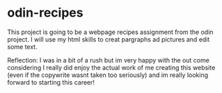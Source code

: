 # odin-recipes
This project is going to be a webpage recipes assignment from the odin project. I will use my html skills to creat pargraphs ad pictures and edit some text. 

Reflection: I was in a bit of a rush but im very happy with the out come considering I really did enjoy the actual work of me creating this website (even if the copywrite wasnt taken too seriously) and im really looking forward to starting this career!